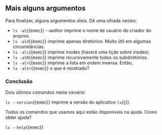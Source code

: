 ## Mais alguns argumentos
Para finalizar, alguns argumentos úteis. Dê uma olhada nesles:

- `ls -al`{{exec}} --author imprime o nome de usuário do criador do arquivo.
- `ls -ald`{{exec}} imprime apenas diretórios. Muito útil em algumas circunstâncias.
- `ls -ali`{{exec}} imprime inodes (haverá uma lição sobre inodes).
- `ls -alR`{{exec}} imprime recursivamente todos os subdiretórios.
- `ls -alr`{{exec}} imprime a lista em ordem inversa. Então,
- `ls -alSr`{{exec}} o que é mostrado?

### Conclusão
Dois últimos comandos neste cenário:

`ls --version`{{exec}} imprime a versão do aplicativo `ls`{{}}.

Todos os comandos que usamos aqui estão disponíveis na ajuda. Como obter ajuda?

`ls --help`{{exec}}
